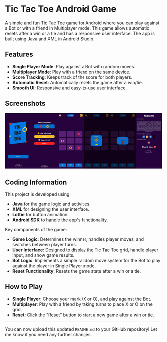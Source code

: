 # Tic Tac Toe Android Game

A simple and fun Tic Tac Toe game for Android where you can play against a Bot or with a friend in Multiplayer mode. This game allows automatic resets after a win or a tie and has a responsive user interface. The app is built using Java and XML in Android Studio.

## Features

- **Single Player Mode**: Play against a Bot with random moves.
- **Multiplayer Mode**: Play with a friend on the same device.
- **Score Tracking**: Keeps track of the score for both players.
- **Automatic Reset**: Automatically resets the game after a win/tie.
- **Smooth UI**: Responsive and easy-to-use user interface.

## Screenshots

![Screenshot](https://github.com/swarup62/Tic-Tac-Toe-Game/blob/9f59d553752befd8a647c3307cecbc8412eaa7fe/all_ss.png)


## Coding Information

This project is developed using:

- **Java** for the game logic and activities.
- **XML** for designing the user interface.
- **Lottie** for button animation.
- **Android SDK** to handle the app's functionality.
  
Key components of the game:

- **Game Logic**: Determines the winner, handles player moves, and switches between player turns.
- **User Interface**: Designed to display the Tic Tac Toe grid, handle player input, and show game results.
- **Bot Logic**: Implements a simple random move system for the Bot to play against the player in Single Player mode.
- **Reset Functionality**: Resets the game state after a win or a tie.


## How to Play

- **Single Player**: Choose your mark (X or O), and play against the Bot.
- **Multiplayer**: Play with a friend by taking turns to place X or O on the grid.
- **Reset**: Click the "Reset" button to start a new game after a win or tie.

---

You can now upload this updated `README.md` to your GitHub repository! Let me know if you need any further changes.
